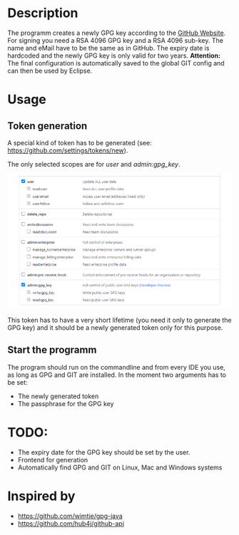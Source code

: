 # Description
The programm creates a newly GPG key according to the [GitHub Website](https://docs.github.com/en/authentication/managing-commit-signature-verification/generating-a-new-gpg-key).
For signing you need a RSA 4096 GPG key and a RSA 4096 sub-key. The name and eMail have to be the same as in GitHub.
The expiry date is hardcoded and the newly GPG key is only valid for two years.
**Attention:** The final configuration is automatically saved to the global GIT config and can then be used by Eclipse.

# Usage
## Token generation
A special kind of token has to be generated (see: https://github.com/settings/tokens/new).

The only selected scopes are for *user* and *admin:gpg_key*.

![New token](pics/token.png)

This token has to have a very short lifetime (you need it only to generate the GPG key) and it should be a newly generated token only for this purpose.

## Start the programm
The program should run on the commandline and from every IDE you use, as long as GPG and GIT are installed.
In the moment two arguments has to be set:
* The newly generated token
* The passphrase for the GPG key

# TODO:
* The expiry date for the GPG key should be set by the user.
* Frontend for generation
* Automatically find GPG and GIT on Linux, Mac and Windows systems

# Inspired by 
* https://github.com/wimtie/gpg-java
* https://github.com/hub4j/github-api
